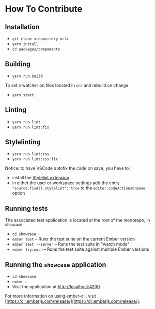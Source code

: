 # How To Contribute

## Installation

* `git clone <repository-url>`
* `yarn install`
* `cd packages/components`

## Building

* `yarn run build`

To set a watcher on files located in `src` and rebuild on change

* `yarn start`

## Linting

* `yarn run lint`
* `yarn run lint:fix`

## Stylelinting

* `yarn run lint:css`
* `yarn run lint:css:fix`

Notice: to have VSCode autofix the code on save, you have to:
- install the [Stylelint extension](https://marketplace.visualstudio.com/items?itemName=stylelint.vscode-stylelint)
- in either the user or workspace settings add the entry `"source.fixAll.stylelint": true` to the `editor.codeActionsOnSave` option

## Running tests

The associated test application is located at the root of the monorepo, in `showcase`

* `cd showcase`
* `ember test` – Runs the test suite on the current Ember version
* `ember test --server` – Runs the test suite in "watch mode"
* `ember try:each` – Runs the test suite against multiple Ember versions

## Running the `showcase` application

* `cd showcase`
* `ember s`
* Visit the application at [http://localhost:4200](http://localhost:4200).

For more information on using ember-cli, visit [https://cli.emberjs.com/release/](https://cli.emberjs.com/release/).
